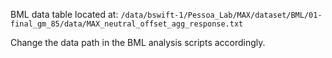 BML data table located at: `/data/bswift-1/Pessoa_Lab/MAX/dataset/BML/01-final_gm_85/data/MAX_neutral_offset_agg_response.txt`  

Change the data path in the BML analysis scripts accordingly.